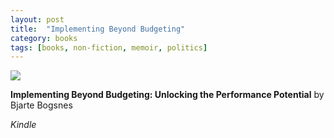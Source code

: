 ```yaml
---
layout: post
title:  "Implementing Beyond Budgeting"
category: books
tags: [books, non-fiction, memoir, politics]
---
```


<a target="_blank"  href="https://www.amazon.com/gp/product/B01HXJIY80/ref=as_li_tl?ie=UTF8&camp=1789&creative=9325&creativeASIN=B01HXJIY80&linkCode=as2&tag=42models-20&linkId=1f383b46d3204fbf59164d497f69cfcf"><img border="0" src="//ws-na.amazon-adsystem.com/widgets/q?_encoding=UTF8&MarketPlace=US&ASIN=B01HXJIY80&ServiceVersion=20070822&ID=AsinImage&WS=1&Format=_SL160_&tag=42models-20" ></a><img src="//ir-na.amazon-adsystem.com/e/ir?t=42models-20&l=am2&o=1&a=B01HXJIY80" width="1" height="1" border="0" alt="" style="border:none !important; margin:0px !important;" />

**Implementing Beyond Budgeting: Unlocking the Performance Potential** by Bjarte Bogsnes

*Kindle*